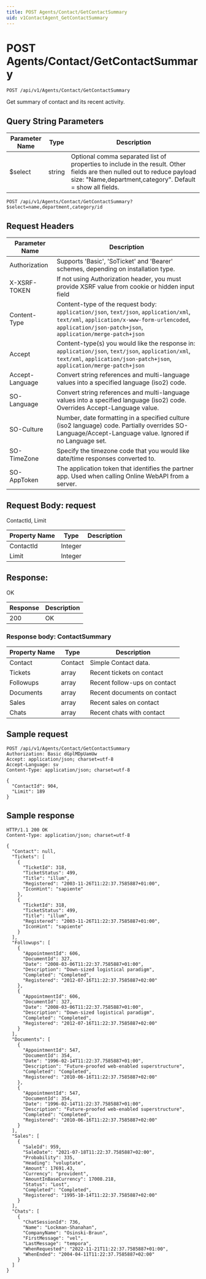 ```yaml
---
title: POST Agents/Contact/GetContactSummary
uid: v1ContactAgent_GetContactSummary
---
```


# POST Agents/Contact/GetContactSummary

```http
POST /api/v1/Agents/Contact/GetContactSummary
```

Get summary of contact and its recent activity.







## Query String Parameters

| Parameter Name | Type |  Description |
|----------------|------|--------------|
| $select | string |  Optional comma separated list of properties to include in the result. Other fields are then nulled out to reduce payload size: "Name,department,category". Default = show all fields. |

```http
POST /api/v1/Agents/Contact/GetContactSummary?$select=name,department,category/id
```


## Request Headers

| Parameter Name | Description |
|----------------|-------------|
| Authorization  | Supports 'Basic', 'SoTicket' and 'Bearer' schemes, depending on installation type. |
| X-XSRF-TOKEN   | If not using Authorization header, you must provide XSRF value from cookie or hidden input field |
| Content-Type | Content-type of the request body: `application/json`, `text/json`, `application/xml`, `text/xml`, `application/x-www-form-urlencoded`, `application/json-patch+json`, `application/merge-patch+json` |
| Accept         | Content-type(s) you would like the response in: `application/json`, `text/json`, `application/xml`, `text/xml`, `application/json-patch+json`, `application/merge-patch+json` |
| Accept-Language | Convert string references and multi-language values into a specified language (iso2) code. |
| SO-Language | Convert string references and multi-language values into a specified language (iso2) code. Overrides Accept-Language value. |
| SO-Culture | Number, date formatting in a specified culture (iso2 language) code. Partially overrides SO-Language/Accept-Language value. Ignored if no Language set. |
| SO-TimeZone | Specify the timezone code that you would like date/time responses converted to. |
| SO-AppToken | The application token that identifies the partner app. Used when calling Online WebAPI from a server. |

## Request Body: request 

ContactId, Limit 

| Property Name | Type |  Description |
|----------------|------|--------------|
| ContactId | Integer |  |
| Limit | Integer |  |

## Response:

OK

| Response | Description |
|----------------|-------------|
| 200 | OK |

### Response body: ContactSummary

| Property Name | Type |  Description |
|----------------|------|--------------|
| Contact | Contact | Simple Contact data. |
| Tickets | array | Recent tickets on contact |
| Followups | array | Recent follow-ups on contact |
| Documents | array | Recent documents on contact |
| Sales | array | Recent sales on contact |
| Chats | array | Recent chats with contact |

## Sample request

```http!
POST /api/v1/Agents/Contact/GetContactSummary
Authorization: Basic dGplMDpUamUw
Accept: application/json; charset=utf-8
Accept-Language: sv
Content-Type: application/json; charset=utf-8

{
  "ContactId": 904,
  "Limit": 189
}
```

## Sample response

```http_
HTTP/1.1 200 OK
Content-Type: application/json; charset=utf-8

{
  "Contact": null,
  "Tickets": [
    {
      "TicketId": 318,
      "TicketStatus": 499,
      "Title": "illum",
      "Registered": "2003-11-26T11:22:37.7585887+01:00",
      "IconHint": "sapiente"
    },
    {
      "TicketId": 318,
      "TicketStatus": 499,
      "Title": "illum",
      "Registered": "2003-11-26T11:22:37.7585887+01:00",
      "IconHint": "sapiente"
    }
  ],
  "Followups": [
    {
      "AppointmentId": 606,
      "DocumentId": 327,
      "Date": "2008-03-06T11:22:37.7585887+01:00",
      "Description": "Down-sized logistical paradigm",
      "Completed": "Completed",
      "Registered": "2012-07-16T11:22:37.7585887+02:00"
    },
    {
      "AppointmentId": 606,
      "DocumentId": 327,
      "Date": "2008-03-06T11:22:37.7585887+01:00",
      "Description": "Down-sized logistical paradigm",
      "Completed": "Completed",
      "Registered": "2012-07-16T11:22:37.7585887+02:00"
    }
  ],
  "Documents": [
    {
      "AppointmentId": 547,
      "DocumentId": 354,
      "Date": "1996-02-14T11:22:37.7585887+01:00",
      "Description": "Future-proofed web-enabled superstructure",
      "Completed": "Completed",
      "Registered": "2010-06-16T11:22:37.7585887+02:00"
    },
    {
      "AppointmentId": 547,
      "DocumentId": 354,
      "Date": "1996-02-14T11:22:37.7585887+01:00",
      "Description": "Future-proofed web-enabled superstructure",
      "Completed": "Completed",
      "Registered": "2010-06-16T11:22:37.7585887+02:00"
    }
  ],
  "Sales": [
    {
      "SaleId": 959,
      "SaleDate": "2021-07-18T11:22:37.7585887+02:00",
      "Probability": 335,
      "Heading": "voluptate",
      "Amount": 17691.43,
      "Currency": "provident",
      "AmountInBaseCurrency": 17008.218,
      "Status": "Lost",
      "Completed": "Completed",
      "Registered": "1995-10-14T11:22:37.7585887+02:00"
    }
  ],
  "Chats": [
    {
      "ChatSessionId": 736,
      "Name": "Lockman-Shanahan",
      "CompanyName": "Osinski-Braun",
      "FirstMessage": "vel",
      "LastMessage": "tempora",
      "WhenRequested": "2022-11-21T11:22:37.7585887+01:00",
      "WhenEnded": "2004-04-11T11:22:37.7585887+02:00"
    }
  ]
}
```